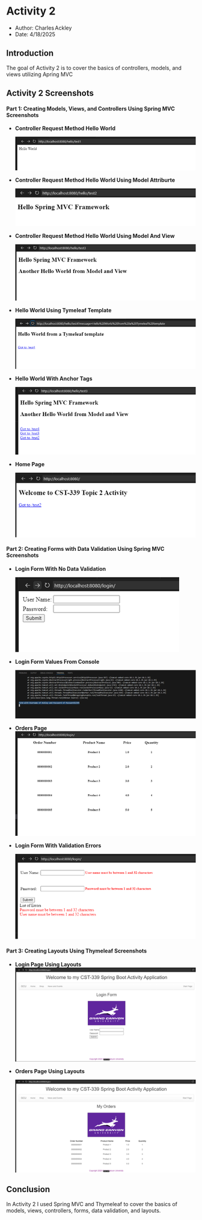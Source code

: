 # Activity 2

- Author:  Charles Ackley
- Date:  4/18/2025

## Introduction

The goal of Activity 2 is to cover the basics of controllers, models, and views utilizing Apring MVC

## Activity 2 Screenshots

#### Part 1: Creating Models, Views, and Controllers Using Spring MVC Screenshots

- **Controller Request Method Hello World**

    ![Hello World](./helloWorld.png)

- **Controller Request Method Hello World Using Model Attriburte**

    ![Hello Spring MVC Framework](./helloSpringMVCFramework.png)

- **Controller Request Method Hello World Using Model And View**

    ![Hello World Model and View](./anotherHelloWorld.png)

- **Hello World Using Tymeleaf Template**

    ![Hello World Using Tymeleaf Template](./helloWorldTymeleaf.png)

- **Hello World With Anchor Tags**

    ![Hello World With Anchor Tags](./helloWorldAnchorTags.png)

- **Home Page**

    ![Home Page](./home.png)

#### Part 2: Creating Forms with Data Validation Using Spring MVC Screenshots
- **Login Form With No Data Validation**

    ![Login Form With No Data Validation](./loginPage.png)

- **Login Form Values From Console**

    ![Login Form Values From Console](./loginPageConsole.png)

- **Orders Page**
    ![Orders Page](./ordersPage.png)

- **Login Form With Validation Errors**

    ![Login Form With Data Validation Errors](./loginPageValidationErrors.png)

#### Part 3: Creating Layouts Using Thymeleaf Screenshots

- **Login Page Using Layouts**
    ![Orders Page](./loginPageUsingLayouts.png)

- **Orders Page Using Layouts**

    ![Login Form With Data Validation Errors](./ordersPageUsingLayouts.png)

## Conclusion

In Activity 2 I used Spring MVC and Thymeleaf to cover the basics of models, views, controllers, forms, data validation, and layouts. 